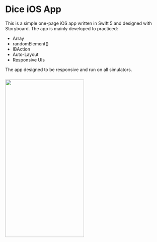 # Dice iOS App

This is a simple one-page iOS app written in Swift 5 and designed with Storyboard. The app is mainly developed to practiced:
- Array
- randomElement()
- IBAction
- Auto-Layout 
- Responsive UIs

The app designed to be responsive and run on all simulators.


<h3 align="">
<img src="simulator.gif" height=500 width="250">
</h3>
